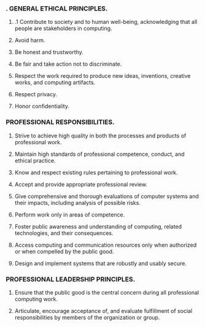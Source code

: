 



### . GENERAL ETHICAL PRINCIPLES.

1. .1 Contribute to society and to human well-being, acknowledging that all people are stakeholders in computing.

2. Avoid harm.

3. Be honest and trustworthy.

4. Be fair and take action not to discriminate.

5. Respect the work required to produce new ideas, inventions, creative works, and computing artifacts. 

6. Respect privacy.

7. Honor confidentiality.

### PROFESSIONAL RESPONSIBILITIES.

1. Strive to achieve high quality in both the processes and products of professional work.

2. Maintain high standards of professional competence, conduct, and ethical practice.

3. Know and respect existing rules pertaining to professional work.

4.  Accept and provide appropriate professional review.

5. Give comprehensive and thorough evaluations of computer systems and their impacts, including analysis of possible risks.

6. Perform work only in areas of competence.


7. Foster public awareness and understanding of computing, related technologies, and their consequences.

8. Access computing and communication resources only when authorized or when compelled by the public good.

9. Design and implement systems that are robustly and usably secure.


### PROFESSIONAL LEADERSHIP PRINCIPLES.

1. Ensure that the public good is the central concern during all professional computing work.


2. Articulate, encourage acceptance of, and evaluate fulfillment of social responsibilities by members of the organization or group.